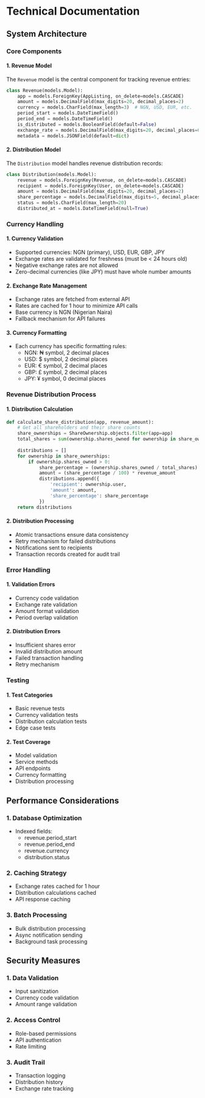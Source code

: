 # Technical Documentation

## System Architecture

### Core Components

#### 1. Revenue Model
The `Revenue` model is the central component for tracking revenue entries:
```python
class Revenue(models.Model):
    app = models.ForeignKey(AppListing, on_delete=models.CASCADE)
    amount = models.DecimalField(max_digits=20, decimal_places=2)
    currency = models.CharField(max_length=3)  # NGN, USD, EUR, etc.
    period_start = models.DateTimeField()
    period_end = models.DateTimeField()
    is_distributed = models.BooleanField(default=False)
    exchange_rate = models.DecimalField(max_digits=20, decimal_places=6, null=True)
    metadata = models.JSONField(default=dict)
```

#### 2. Distribution Model
The `Distribution` model handles revenue distribution records:
```python
class Distribution(models.Model):
    revenue = models.ForeignKey(Revenue, on_delete=models.CASCADE)
    recipient = models.ForeignKey(User, on_delete=models.CASCADE)
    amount = models.DecimalField(max_digits=20, decimal_places=2)
    share_percentage = models.DecimalField(max_digits=5, decimal_places=2)
    status = models.CharField(max_length=20)
    distributed_at = models.DateTimeField(null=True)
```

### Currency Handling

#### 1. Currency Validation
- Supported currencies: NGN (primary), USD, EUR, GBP, JPY
- Exchange rates are validated for freshness (must be < 24 hours old)
- Negative exchange rates are not allowed
- Zero-decimal currencies (like JPY) must have whole number amounts

#### 2. Exchange Rate Management
- Exchange rates are fetched from external API
- Rates are cached for 1 hour to minimize API calls
- Base currency is NGN (Nigerian Naira)
- Fallback mechanism for API failures

#### 3. Currency Formatting
- Each currency has specific formatting rules:
  - NGN: ₦ symbol, 2 decimal places
  - USD: $ symbol, 2 decimal places
  - EUR: € symbol, 2 decimal places
  - GBP: £ symbol, 2 decimal places
  - JPY: ¥ symbol, 0 decimal places

### Revenue Distribution Process

#### 1. Distribution Calculation
```python
def calculate_share_distribution(app, revenue_amount):
    # Get all shareholders and their share counts
    share_ownerships = ShareOwnership.objects.filter(app=app)
    total_shares = sum(ownership.shares_owned for ownership in share_ownerships)
    
    distributions = []
    for ownership in share_ownerships:
        if ownership.shares_owned > 0:
            share_percentage = (ownership.shares_owned / total_shares) * 100
            amount = (share_percentage / 100) * revenue_amount
            distributions.append({
                'recipient': ownership.user,
                'amount': amount,
                'share_percentage': share_percentage
            })
    return distributions
```

#### 2. Distribution Processing
- Atomic transactions ensure data consistency
- Retry mechanism for failed distributions
- Notifications sent to recipients
- Transaction records created for audit trail

### Error Handling

#### 1. Validation Errors
- Currency code validation
- Exchange rate validation
- Amount format validation
- Period overlap validation

#### 2. Distribution Errors
- Insufficient shares error
- Invalid distribution amount
- Failed transaction handling
- Retry mechanism

### Testing

#### 1. Test Categories
- Basic revenue tests
- Currency validation tests
- Distribution calculation tests
- Edge case tests

#### 2. Test Coverage
- Model validation
- Service methods
- API endpoints
- Currency formatting
- Distribution processing

## Performance Considerations

### 1. Database Optimization
- Indexed fields:
  - revenue.period_start
  - revenue.period_end
  - revenue.currency
  - distribution.status

### 2. Caching Strategy
- Exchange rates cached for 1 hour
- Distribution calculations cached
- API response caching

### 3. Batch Processing
- Bulk distribution processing
- Async notification sending
- Background task processing

## Security Measures

### 1. Data Validation
- Input sanitization
- Currency code validation
- Amount range validation

### 2. Access Control
- Role-based permissions
- API authentication
- Rate limiting

### 3. Audit Trail
- Transaction logging
- Distribution history
- Exchange rate tracking 
